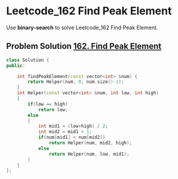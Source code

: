 # Leetcode_162 Find Peak Element



Use **binary-search** to solve Leetcode_162 Find Peak Element.
<!--more-->

## Problem Solution [162. Find Peak Element](https://leetcode.com/problems/find-peak-element/)

```cpp
class Solution {
public:

    int findPeakElement(const vector<int> &num) {
        return Helper(num, 0, num.size()-1);
    }
    int Helper(const vector<int> &num, int low, int high)
    {
        if(low == high)
            return low;
        else
        {
            int mid1 = (low+high) / 2;
            int mid2 = mid1 + 1;
            if(num[mid1] < num[mid2])
                return Helper(num, mid2, high);
            else
                return Helper(num, low, mid1);
        }
    }
};
```
